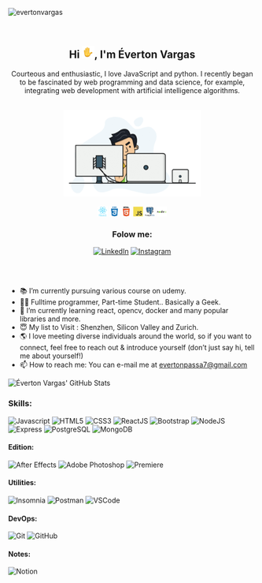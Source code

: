 <p align="left"> <img src="https://komarev.com/ghpvc/?username=evertonvargas&color=brightgreen" alt="evertonvargas"/></p><br>
<h2 align="center">Hi <img src="https://github.com/evertonvargas/evertonvargas/blob/main/images/wave-animated.gif" width="25px">, I'm Éverton Vargas</h2>
<p align="center">Courteous and enthusiastic, I love JavaScript and python. I recently began to be fascinated by web programming and data science, for example, 
integrating web development with artificial intelligence algorithms.</p>

<p align="center">
<br><img src="https://github.com/evertonvargas/evertonvargas/blob/main/images/dev.gif" width="280px"><br><br>
<img src="https://raw.githubusercontent.com/devicons/devicon/master/icons/react/react-original-wordmark.svg" alt="react" width="20" height="20"/>
<img src="https://raw.githubusercontent.com/devicons/devicon/master/icons/css3/css3-plain-wordmark.svg" alt="css3"  width="20" height="20"/>
<img src="https://raw.githubusercontent.com/devicons/devicon/master/icons/html5/html5-original-wordmark.svg" alt="html5"  width="20" height="20"/>
<img src="https://raw.githubusercontent.com/devicons/devicon/master/icons/javascript/javascript-original.svg" alt="javascript" width="20" height="20"/>
<img src="https://raw.githubusercontent.com/devicons/devicon/master/icons/postgresql/postgresql-original-wordmark.svg" alt="postgresql" width="20" height="20"/>
<img src="https://raw.githubusercontent.com/devicons/devicon/master/icons/nodejs/nodejs-original-wordmark.svg" alt="nodejs" width="20" height="20"/></p><p align="center">
</p>

<h3 align="center">Folow me: </h3>
<p align ="center">
<a href="#" target="_blank"><img src="https://img.shields.io/badge/LinkedIn%20-%230077B5.svg?&style=for-the-badge&logo=linkedin&logoColor=white" alt="LinkedIn"/></a>
<a href="https://www.instagram.com/evertonjvargas/"><img src="https://img.shields.io/badge/Instagram%20-%23E4405F.svg?&style=for-the-badge&logo=Instagram&logoColor=white" alt="Instagram"/></a>
</p>
<br/>
<br/>

- 📚 I’m currently pursuing various course on udemy.
- 👨‍💻 Fulltime programmer, Part-time Student.. Basically a Geek.
- 🌱 I’m currently learning react, opencv, docker and many popular libraries and more.
- 😇 My list to Visit : Shenzhen, Silicon Valley and Zurich.
- 🌎 I love meeting diverse individuals around the world, so if you want to connect, feel free to reach out & introduce yourself (don’t just say hi, tell me about yourself!)
- 📫 How to reach me: You can e-mail me at evertonpassa7@gmail.com

![Éverton Vargas' GitHub Stats](https://github-readme-stats.vercel.app/api?username=evertonvargas&theme=algolia&show_icons=true)

### Skills:
![Javascript](https://img.shields.io/badge/-JavaScript-EDD222?style=flat&logo=javascript&logoColor=white)
![HTML5](https://img.shields.io/badge/-HTML5-E34F26?style=flat&logo=html5&logoColor=white)
![CSS3](https://img.shields.io/badge/-CSS3-1572B6?style=flat&logo=css3)
![ReactJS](https://img.shields.io/badge/-ReactJS-51CBF2?style=flat&logo=react&logoColor=white)
![Bootstrap](https://img.shields.io/badge/-Bootstrap-563D7C?style=flat&logo=bootstrap&logoColor=white)
![NodeJS](http://img.shields.io/badge/-NodeJS-6EBF20?style=flat&logo=node.js&logoColor=white)
![Express](http://img.shields.io/badge/-Express-black?style=flat&logo=express&logoColor=white)
![PostgreSQL](http://img.shields.io/badge/-PostgreSQL-4169E1?style=flat&logo=PostgreSQL&logoColor=white)
![MongoDB](http://img.shields.io/badge/-MongoDB-47A248?style=flat&logo=mongodb&logoColor=white)

#### Edition:

![After Effects](https://img.shields.io/badge/-After%20Effects-9999FF?style=flat&logo=Adobe-After-Effects&logoColor=white)
![Adobe Photoshop](https://img.shields.io/badge/-Photoshop-31A8FF?style=flat&logo=adobe-photoshop&logoColor=white)
![Premiere](https://img.shields.io/badge/-Premiere-9999FF?style=flat&logo=Adobe-Premiere-Pro&logoColor=white)

#### Utilities:

![Insomnia](https://img.shields.io/badge/-Insomnia-5849BE?style=flat&logo=insomnia&logoColor=white)
![Postman](https://img.shields.io/badge/-Postman-FF6C37?style=flat&logo=postman&logoColor=white)
![VSCode](https://img.shields.io/badge/-VSCode-007ACC?style=flat&logo=visual-studio-code&logoColor=white)

#### DevOps:

![Git](https://img.shields.io/badge/-Git-F05032?style=flat&logo=git&logoColor=white)
![GitHub](https://img.shields.io/badge/-Github-181717?style=flat&logo=github&logoColor=white)

#### Notes:

![Notion](https://img.shields.io/badge/-Notion-black?style=flat&logo=notion&logoColor=white)

